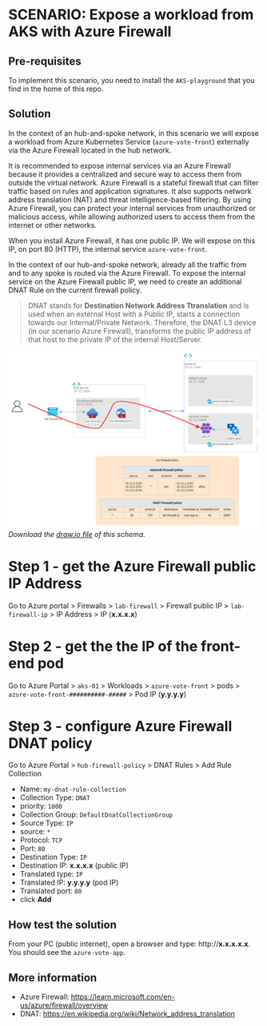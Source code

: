 # SCENARIO: Expose a workload from AKS with Azure Firewall

## Pre-requisites

To implement this scenario, you need to install the `AKS-playground` that you find in the home of this repo.

## Solution
In the context of an hub-and-spoke network, in this scenario we will expose a workload from Azure Kubernetes Service (`azure-vote-front`) externally via the Azure Firewall located in the hub network.

It is recommended to expose internal services via an Azure Firewall because it provides a centralized and secure way to access them from outside the virtual network. Azure Firewall is a stateful firewall that can filter traffic based on rules and application signatures. It also supports network address translation (NAT) and threat intelligence-based filtering. By using Azure Firewall, you can protect your internal services from unauthorized or malicious access, while allowing authorized users to access them from the internet or other networks.

When you install Azure Firewall, it has one public IP. We will expose on this IP, on port 80 (HTTP), the internal service `azure-vote-front`.

In the context of our hub-and-spoke network, already all the traffic from and to any spoke is routed via the Azure Firewall. To expose the internal service on the Azure Firewall public IP, we need to create an additional DNAT Rule on the current firewall policy.

> DNAT stands for **Destination Network Address Ttranslation** and is used when an external Host with a Public IP, starts a connection towards our Internal/Private Network. Therefore, the DNAT L3 device (in our scenario Azure Firewall), transforms the public IP address of that host to the private IP of the internal Host/Server.

![scenario implemented](../images/firewall-01.png)
_Download the [draw.io file](../images/firewall-01.drawio) of this schema._

# Step 1 - get the Azure Firewall public IP Address
Go to Azure portal > Firewalls > `lab-firewall` > Firewall public IP > `lab-firewall-ip` > IP Address > IP (**x.x.x.x**)

# Step 2 - get the the IP of the front-end pod
Go to Azure Portal > `aks-01` > Workloads > `azure-vote-front` > pods > `azure-vote-front-##########-#####` > Pod IP (**y.y.y.y**) 

# Step 3 - configure Azure Firewall DNAT policy

Go to Azure Portal > `hub-firewall-policy` > DNAT Rules > Add Rule Collection
* Name: `my-dnat-rule-collection`
* Collection Type: `DNAT`
* priority: `1000`
* Collection Group: `DefaultDnatCollectionGroup`
* Source Type: `IP`
* source: `*`
* Protocol: `TCP`
* Port: `80`
* Destination Type: `IP`
* Destination IP: **x.x.x.x** (public IP)
* Translated type: `IP`
* Translated IP: **y.y.y.y** (pod IP)
* Translated port: `80`
* click **Add**

## How test the solution

From your PC (public internet), open a browser and type: http://**x.x.x.x.x**. You should see the `azure-vote-app`.

## More information

* Azure Firewall: https://learn.microsoft.com/en-us/azure/firewall/overview 
* DNAT: https://en.wikipedia.org/wiki/Network_address_translation
  

